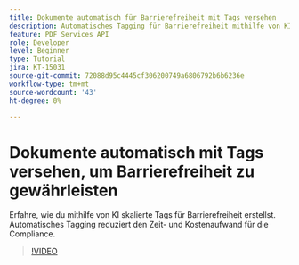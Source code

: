 ```yaml
---
title: Dokumente automatisch für Barrierefreiheit mit Tags versehen
description: Automatisches Tagging für Barrierefreiheit mithilfe von KI.
feature: PDF Services API
role: Developer
level: Beginner
type: Tutorial
jira: KT-15031
source-git-commit: 72088d95c4445cf306200749a6806792b6b6236e
workflow-type: tm+mt
source-wordcount: '43'
ht-degree: 0%

---
```


# Dokumente automatisch mit Tags versehen, um Barrierefreiheit zu gewährleisten

Erfahre, wie du mithilfe von KI skalierte Tags für Barrierefreiheit erstellst. Automatisches Tagging reduziert den Zeit- und Kostenaufwand für die Compliance.

>[!VIDEO](https://video.tv.adobe.com/v/3428310?hidetitle=true)
